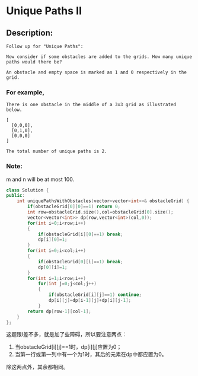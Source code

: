# Unique Paths II
## Description:
```
Follow up for "Unique Paths":

Now consider if some obstacles are added to the grids. How many unique paths would there be?

An obstacle and empty space is marked as 1 and 0 respectively in the grid.
```
### For example,
```
There is one obstacle in the middle of a 3x3 grid as illustrated below.

[
  [0,0,0],
  [0,1,0],
  [0,0,0]
]

The total number of unique paths is 2.
```
### Note:
 m and n will be at most 100.
 
```cpp
class Solution {
public:
    int uniquePathsWithObstacles(vector<vector<int>>& obstacleGrid) {
        if(obstacleGrid[0][0]==1) return 0;
        int row=obstacleGrid.size(),col=obstacleGrid[0].size();
        vector<vector<int>> dp(row,vector<int>(col,0));
        for(int i=0;i<row;i++)
        {
            if(obstacleGrid[i][0]==1) break;
            dp[i][0]=1;
        }
        for(int i=0;i<col;i++)
        {
            if(obstacleGrid[0][i]==1) break;
            dp[0][i]=1;
        }
        for(int i=1;i<row;i++)
            for(int j=0;j<col;j++)
            {
                if(obstacleGrid[i][j]==1) continue;
                dp[i][j]=dp[i-1][j]+dp[i][j-1];
            }
        return dp[row-1][col-1];
    }
};
```
这题跟I差不多，就是加了些障碍，所以要注意两点：

1. 当obstacleGrid[i][j]==1时，dp[i][j]应置为0；
2. 当第一行或第一列中有一个为1时，其后的元素在dp中都应置为0。

除这两点外，其余都相同。